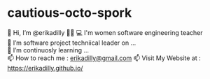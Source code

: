 # cautious-octo-spork
👋 Hi, I’m @erikadilly    👩🏽‍
💻 I'm women software engineering teacher      
💞️ I’m software project techniical leader on ...      
🌱 I’m continuosly learning ...   
📫 How to reach me : erikadilly@gmail.com
📫 Visit My Website at : https://erikadilly.github.io/
